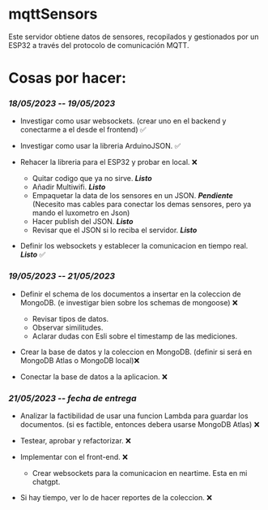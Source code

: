 # mqttSensors

Este servidor obtiene datos de sensores, recopilados y gestionados por un ESP32 a través del protocolo de comunicación MQTT.

# Cosas por hacer:
### *__18/05/2023 -- 19/05/2023__*
- Investigar como usar websockets. (crear uno en el backend y conectarme a el desde el frontend) ✅

- Investigar como usar la libreria ArduinoJSON. ✅

- Rehacer la libreria para el ESP32 y probar en local. ❌  
  - Quitar codigo que ya no sirve. __*Listo*__
  - Añadir Multiwifi. __*Listo*__
  - Empaquetar la data de los sensores en un JSON. __*Pendiente*__ (Necesito mas cables para conectar los demas sensores, pero ya mando el luxometro en Json)
  - Hacer publish del JSON. __*Listo*__
  - Revisar que el JSON si lo reciba el servidor. __*Listo*__

- Definir los websockets y establecer la comunicacion en tiempo real. __*Listo*__ ✅
### *__19/05/2023 -- 21/05/2023__*
- Definir el schema de los documentos a insertar en la coleccion de MongoDB. (e investigar bien sobre los schemas de mongoose) ❌
  - Revisar tipos de datos.
  - Observar similitudes.
  - Aclarar dudas con Esli sobre el timestamp de las mediciones.

- Crear la base de datos y la coleccion en MongoDB. (definir si será en MongoDB Atlas o MongoDB local)❌

- Conectar la base de datos a la aplicacion. ❌
### *__21/05/2023 -- fecha de entrega__*
- Analizar la factibilidad de usar una funcion Lambda para guardar los documentos. (si es factible, entonces debera usarse MongoDB Atlas) ❌

- Testear, aprobar y refactorizar. ❌

- Implementar con el front-end. ❌
  - Crear websockets para la comunicacion en neartime. Esta en mi chatgpt.

- Si hay tiempo, ver lo de hacer reportes de la coleccion. ❌